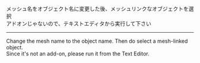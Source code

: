 メッシュ名をオブジェクト名に変更した後、メッシュリンクなオブジェクトを選択  
アドオンじゃないので、テキストエディタから実行して下さい  
  
---  
Change the mesh name to the object name. Then do select a mesh-linked object.  
Since it's not an add-on, please run it from the Text Editor.  
  
